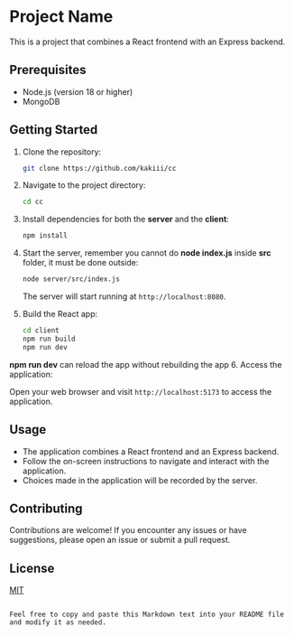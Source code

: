 # Project Name

This is a project that combines a React frontend with an Express backend.

## Prerequisites

- Node.js (version 18 or higher)
- MongoDB 

## Getting Started

1. Clone the repository:

   ```bash
   git clone https://github.com/kakiii/cc
   ```

2. Navigate to the project directory:

   ```bash
   cd cc
   ```

3. Install dependencies for both the **server** and the **client**:

   ```bash
   npm install
   ```

4. Start the server, remember you cannot do **node index.js** inside **src** folder, it must be done outside:

   ```bash
   node server/src/index.js
   ```

   The server will start running at `http://localhost:8080`.

5. Build the React app:

   ```bash
   cd client
   npm run build
   npm run dev
   ```
**npm run dev** can reload the app without rebuilding the app
6. Access the application:

   Open your web browser and visit `http://localhost:5173` to access the application.

## Usage

- The application combines a React frontend and an Express backend.
- Follow the on-screen instructions to navigate and interact with the application.
- Choices made in the application will be recorded by the server.

## Contributing

Contributions are welcome! If you encounter any issues or have suggestions, please open an issue or submit a pull request.

## License

[MIT](LICENSE)

```

Feel free to copy and paste this Markdown text into your README file and modify it as needed.
```
